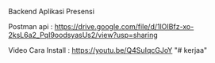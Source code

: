 Backend Aplikasi Presensi

Postman api :
https://drive.google.com/file/d/1lOIBfz-xo-2ksL6a2_PqI9oodsyasUs2/view?usp=sharing

Video Cara Install :
https://youtu.be/Q4SuIqcGJoY
"# kerjaa" 
